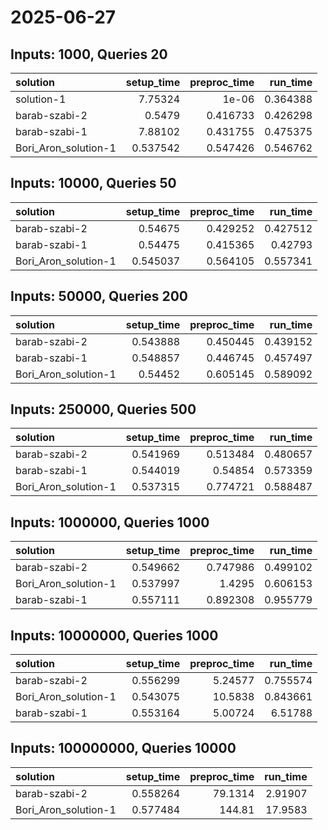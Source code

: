# 2025-06-27

## Inputs: 1000, Queries 20

| solution             |   setup_time |   preproc_time |   run_time |
|:---------------------|-------------:|---------------:|-----------:|
| solution-1           |     7.75324  |       1e-06    |   0.364388 |
| barab-szabi-2        |     0.5479   |       0.416733 |   0.426298 |
| barab-szabi-1        |     7.88102  |       0.431755 |   0.475375 |
| Bori_Aron_solution-1 |     0.537542 |       0.547426 |   0.546762 |

## Inputs: 10000, Queries 50

| solution             |   setup_time |   preproc_time |   run_time |
|:---------------------|-------------:|---------------:|-----------:|
| barab-szabi-2        |     0.54675  |       0.429252 |   0.427512 |
| barab-szabi-1        |     0.54475  |       0.415365 |   0.42793  |
| Bori_Aron_solution-1 |     0.545037 |       0.564105 |   0.557341 |

## Inputs: 50000, Queries 200

| solution             |   setup_time |   preproc_time |   run_time |
|:---------------------|-------------:|---------------:|-----------:|
| barab-szabi-2        |     0.543888 |       0.450445 |   0.439152 |
| barab-szabi-1        |     0.548857 |       0.446745 |   0.457497 |
| Bori_Aron_solution-1 |     0.54452  |       0.605145 |   0.589092 |

## Inputs: 250000, Queries 500

| solution             |   setup_time |   preproc_time |   run_time |
|:---------------------|-------------:|---------------:|-----------:|
| barab-szabi-2        |     0.541969 |       0.513484 |   0.480657 |
| barab-szabi-1        |     0.544019 |       0.54854  |   0.573359 |
| Bori_Aron_solution-1 |     0.537315 |       0.774721 |   0.588487 |

## Inputs: 1000000, Queries 1000

| solution             |   setup_time |   preproc_time |   run_time |
|:---------------------|-------------:|---------------:|-----------:|
| barab-szabi-2        |     0.549662 |       0.747986 |   0.499102 |
| Bori_Aron_solution-1 |     0.537997 |       1.4295   |   0.606153 |
| barab-szabi-1        |     0.557111 |       0.892308 |   0.955779 |

## Inputs: 10000000, Queries 1000

| solution             |   setup_time |   preproc_time |   run_time |
|:---------------------|-------------:|---------------:|-----------:|
| barab-szabi-2        |     0.556299 |        5.24577 |   0.755574 |
| Bori_Aron_solution-1 |     0.543075 |       10.5838  |   0.843661 |
| barab-szabi-1        |     0.553164 |        5.00724 |   6.51788  |

## Inputs: 100000000, Queries 10000

| solution             |   setup_time |   preproc_time |   run_time |
|:---------------------|-------------:|---------------:|-----------:|
| barab-szabi-2        |     0.558264 |        79.1314 |    2.91907 |
| Bori_Aron_solution-1 |     0.577484 |       144.81   |   17.9583  |